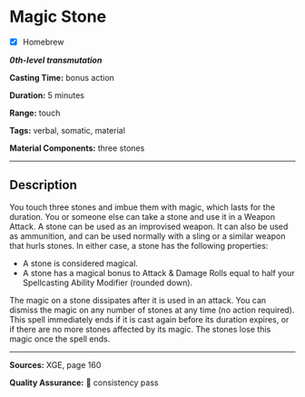 # Magic Stone

- [x] Homebrew

***0th-level transmutation***

**Casting Time:** bonus action

**Duration:** 5 minutes

**Range:** touch

**Tags:** verbal, somatic, material

**Material Components:** three stones

---

## Description
You touch three stones and imbue them with magic, which lasts for the duration.
You or someone else can take a stone and use it in a Weapon Attack.
A stone can be used as an improvised weapon.
It can also be used as ammunition, and can be used normally with a sling or a similar weapon that hurls stones.
In either case, a stone has the following properties:
- A stone is considered magical.
- A stone has a magical bonus to Attack & Damage Rolls equal to half your Spellcasting Ability Modifier (rounded down).

The magic on a stone dissipates after it is used in an attack.
You can dismiss the magic on any number of stones at any time (no action required).
This spell immediately ends if it is cast again before its duration expires, or if there are no more stones affected by its magic.
The stones lose this magic once the spell ends.

---

**Sources:** XGE, page 160

**Quality Assurance:** :star2: consistency pass
